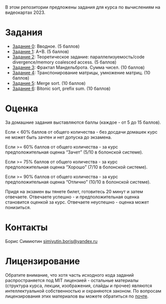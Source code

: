 В этом репозитории предложены задания для курса по вычислениям на видеокартах 2023.

Задания
======

- [Задание 0](https://github.com/GPGPUCourse/GPGPUTasks2023/tree/task00): Вводное. (5 баллов)
- [Задание 1](https://github.com/GPGPUCourse/GPGPUTasks2023/tree/task01): A+B. (5 баллов)
- [Задание 2](https://github.com/GPGPUCourse/GPGPUTasks2023/tree/task02): Теоретическое задание: параллелизуемость/code divergence/memory coalesced access. (5 баллов)
- [Задание 3](https://github.com/GPGPUCourse/GPGPUTasks2023/tree/task03): Фрактал Мандельброта. Сумма чисел. (10 баллов)
- [Задание 4](https://github.com/GPGPUCourse/GPGPUTasks2023/tree/task04): Транспонирование матрицы, умножение матриц. (10 баллов)
- [Задание 5](https://github.com/GPGPUCourse/GPGPUTasks2023/tree/task05): Merge sort. (10 баллов)
- [Задание 6](https://github.com/GPGPUCourse/GPGPUTasks2023/tree/task06): Bitonic sort, prefix sum. (10 баллов)

Оценка
======

За домашние задания выставляются баллы (каждое - от 5 до 15 баллов).

Если <  60% баллов от общего количества - без досдачи домашек курс не может быть зачтен и нет допуска до экзамена.

Если >= 60% баллов от общего количества - за курс предположительная оценка “Зачет” (5/10 в болонской системе).

Если >= 75% баллов от общего количества - за курс предположительная оценка “Хорошо” (7/10 в болонской системе).

Если >= 90% баллов от общего количества - за курс предположительная оценка “Отлично” (10/10 в болонской системе).

Придя на экзамен вы тянете билет, готовитесь 20 минут и затем отвечаете. Отвечаете успешно - и предположительная оценка становится оценкой за курс. Отвечаете неуспешно - оценка может понизиться.

Контакты
======
Борис Симиютин simiyutin.boris@yandex.ru  


Лицензирование
======

Обратите внимание, что хотя часть исходного кода заданий распространяется под MIT лицензией - остальные материалы (структура курса, лекции, изображения, слайды и прочее) являются интеллектуальной собственностью и охраняются законом. По вопросам лицензирования этих материалов вы можете обратиться по [почте](mailto:PolarHare@gmail.com).
